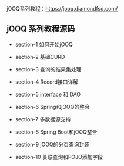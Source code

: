  jOOQ系列教程：https://jooq.diamondfsd.com/

## jOOQ 系列教程源码

- section-1  如何开始jOOQ

- section-2  基础CURD

- section-3  查询的结果集处理

- section-4  Record接口详解

- section-5  interface 和 DAO

- section-6  Spring和jOOQ的整合

- section-7  多数据源支持

- section-8  Spring Boot和jOOQ整合

- section-9  jOOQ的分页查询封装

- section-10 关联查询和POJO添加字段
